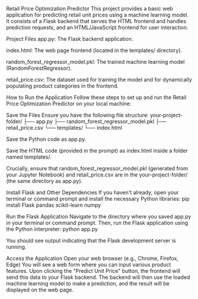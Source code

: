 Retail Price Optimization Predictor This project provides a basic web application for predicting retail unit prices using a machine learning model. It consists of a Flask backend that serves the HTML frontend and handles prediction requests, and an HTML/JavaScript frontend for user interaction.

Project Files app.py: The Flask backend application.

index.html: The web page frontend (located in the templates/ directory).

random_forest_regressor_model.pkl: The trained machine learning model (RandomForestRegressor).

retail_price.csv: The dataset used for training the model and for dynamically populating product categories in the frontend.

How to Run the Application Follow these steps to set up and run the Retail Price Optimization Predictor on your local machine:

Save the Files Ensure you have the following file structure:
your-project-folder/ ├── app.py ├── random_forest_regressor_model.pkl ├── retail_price.csv └── templates/ └── index.html

Save the Python code as app.py.

Save the HTML code (provided in the prompt) as index.html inside a folder named templates/.

Crucially, ensure that random_forest_regressor_model.pkl (generated from your Jupyter Notebook) and retail_price.csv are in the your-project-folder/ (the same directory as app.py).

Install Flask and Other Dependencies If you haven't already, open your terminal or command prompt and install the necessary Python libraries:
pip install Flask pandas scikit-learn numpy

Run the Flask Application Navigate to the directory where you saved app.py in your terminal or command prompt. Then, run the Flask application using the Python interpreter:
python app.py

You should see output indicating that the Flask development server is running.

Access the Application Open your web browser (e.g., Chrome, Firefox, Edge) 
You will see a web form where you can input various product features. Upon clicking the "Predict Unit Price" button, the frontend will send this data to your Flask backend. The backend will then use the loaded machine learning model to make a prediction, and the result will be displayed on the web page.
